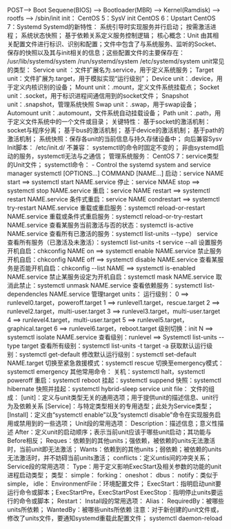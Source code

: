 POST--> Boot Sequene(BIOS) --> Bootloader(MBR) --> Kernel(Ramdisk) --> rootfs --> /sbin/init
	init：
		CentOS 5：SysV init
		CentOS 6：Upstart
		CentOS 7：Systemd
	Systemd的新特性：
		系统引导时实现服务并行启动；
		按需激活进程；
		系统状态快照；
		基于依赖关系定义服务控制逻辑；
	核心概念：Unit
		由其相关配置文件进行标识、识别和配置；文件中包含了与系统服务、监听的Socket、保存的快照以及其与init相关的信息；这些配置文件的主要保存在：
			/usr/lib/systemd/system
			/run/systemd/system
			/etc/systemd/system
	unit常见的类型：
		Service unit ：文件扩展名为.service，用于定义系统服务；
		Target unit：文件扩展为.target，用于模拟实现“运行级别”；
		Device unit：.device，用于定义内核识别的设备；
		Mount unit：.mount，定义文件系统挂载点；
		Socket unit：.socket，用于标识进程间通信用到的socket文件；
		Snapshot unit：.snapshot，管理系统快照
		Swap unit：.swap，用于swap设备；
		Automount unit：.automount，文件系统自动挂载设备；
		Path unit：.path，用于定义文件系统中的一个文件或目录；
	关键特性：
		基于socket的激活机制：socket与程序分离；
		基于bus的激活机制；
		基于device的激活机制；
		基于path的激活机制；
		系统快照：保存各unit的当前信息与持久存储设备中；
		向后兼容Sysv Init脚本：
			/etc/init.d/
	不兼容：
		systemctl的命令时固定不变的；
		非由systemd启动的服务，systemctl无法与之通信；
	管理系统服务：
		CentOS 7：service类型的Unit文件；
			systemctl命令：
				 - Control the systemd system and service manager
				systemctl [OPTIONS...] COMMAND [NAME...]
					启动：service NAME start ==> systemctl start NAME.service
					停止：service NMAE stop ==> systemctl stop NAME.service
					重启：service NAME restart ==> systemctl restart NAME.service
					条件式重启：service NAME condrestart ==> systemctl try-restart NAME.service
					重载或重启服务：systemctl reload-or-restart NAME.service
					重载或条件式重启服务：systemctl reload-or-try-restart NAME.service
					查看某服务当前激活与否的状态：systemctl is-active NAME.service
					查看所有已激活的服务：systemctl list-units --type） service 
					查看所有服务（已激活及未激活）：systemctl list-units -t service --all
					设置服务开机自启：chkconfig NAME on ==> systemctl enable NAME.service
					禁止服务开机自启：chkconfig NAME off ==> systemctl disable NAME.service
					查看某服务是否能开机自启：chkconfig --list NAME ==> systemctl is-enabled NAME.service
					禁止某服务设定为开机自启：systemctl mask NAME.service
					取消此禁止：systemctl unmask NAME.service
					查看依赖服务：systemctl list-dependencles NAME.service
	管理target units：
		运行级别：
			0 ==> runlevel0.target，poweroff.target
			1 ==> runlevel1.target，rescue.target
			2 ==> runlevel2.target，multi-user.target
			3 ==> runlevel3.target，multi-user.target
			4 ==> runlevel4.target，multi-user.target
			5 ==> runlevel5.target，graphical.target
			6 ==> runlevel6.target，reboot.target
		级别切换：init N ==> systemctl isolate NAME.service
		查看级别：runlevel ==> Systemctl list-units --type target
		查看所有级别：systemctl list-units -t target -a
		获取默认运行级别：systemctl get-default
		修改默认运行级别：systemctl set-default NAME.target
		切换至紧急救援模式：systemctl rescue
		切换至emergency模式：systemctl emergency
	其他常用命令：
		关机：systemctl halt，systemctl poweroff
		重启：systemctl reboot
		挂起：systemctl suppend
		快照：systemctl hibernate
		快照并挂起：systemctl hybrid-sleep
	service unit file：
		文件的组成：
			[unit]：定义与unit类型无关的通用选项；用于提供unit的描述信息、unit行为及依赖关系
			[Service]：与特定类型相关的专用选型；此处为Service类型；
			[Install]：定义由“systemctl enable”以及“systemctl disable”命令在实现服务启用或禁用到的一些选项；
		Unit段的常用选项：
			Description：描述信息；意义性描述
			After：定义unit的启动顺序；表示当前unit应该于哪些unit启动；其功能与Before相反；
			Reques：依赖到的其他units；强依赖，被依赖的units无法激活时，当前unit即无法激活；
			Wants：依赖到的其他units；弱依赖；被依赖的units无法激活时，并不妨碍当前units激活；
			conflicts：定义untis间的冲突关系；
		Service段的常用选项：
			Type：用于定义影响ExecStart及相关参数的功能的unit进程启动类型；
				类型：
					simple：
					forking：
					oneshot：
					dbus：
					notify：类似于simple，
					idle：
			EnvironmentFile：环境配置文件；
			ExecStart：指明启动unit要运行命令或脚本；ExecStartPre，ExecStartPost
			ExecStop：指明停止units要运行的命令或脚本；
			Restart：
		Install段的常用选项：
			Alias：
			RequiredBy：被哪些units所依赖；
			WantedBy：被哪些units所依赖
	注意：对于新创建的unit文件或，修改了units文件，要通知systemd重载此配置文件；
		systemctl daemon-reload
